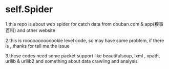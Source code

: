 self.Spider
==========================================================================================================
1.this repo is about web spider for catch data from douban.com & app(糗事百科) and other website

2.this is rooooooooooookie level code, so may have some problem, if there is , thanks for tell me the issue

3.these codes need some packet support like beautifulsoup, lxml , xpath, urllib & urllib2 and something about data crawling and analysis
